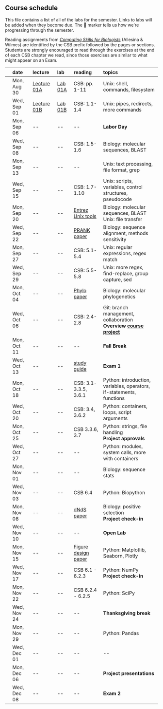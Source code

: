
## Course schedule

This file contains a list of all of the labs for the semester. Links to labs will be added when they become due. The :pig: marker tells us how we're progressing through the semester.

Reading assignments from [*Computing Skills for Biologists*](https://computingskillsforbiologists.com/) (Allesina & Wilmes) are identified by the CSB prefix followed by the pages or sections. Students are strongly encouraged to read through the exercises at the end of each CSB chapter we read, since those exercises are similar to what might appear on an Exam.

|         | date        | lecture | lab     | reading | topics |
| :-:     | :--         | :-      |   :-    | :--     | :--    |
|         | Mon, Aug 30 | <a href="https://github.com/WUSTL-Biol4220/home/raw/master/lectures/lect_01A.pdf">Lecture 01A</a>   | [Lab 01A](labs/lab_01A.md) | CSB: pp. 1-11   | Unix: shell, commands, filesystem  |
|         | Wed, Sep 01 | <a href="https://github.com/WUSTL-Biol4220/home/raw/master/lectures/lect_01B.pdf">Lecture 01B</a>   | [Lab 01B](labs/lab_01B.md) | CSB: 1.1-1.4    | Unix: pipes, redirects, more commands |
|         | Mon, Sep 06 | -- | -- | -- | **Labor Day** |
|         | Wed, Sep 08 | -- | -- | CSB: 1.5-1.6    | Biology: molecular sequences, BLAST |
|         | Mon, Sep 13 | -- | -- |  --             | Unix: text processing, file format, grep |
|         | Wed, Sep 15 | -- | -- | CSB: 1.7-1.10   | Unix: scripts, variables, control structures, pseudocode  | 
|         | Mon, Sep 20 | -- | -- | <a href="https://www.ncbi.nlm.nih.gov/books/NBK179288/">Entrez Unix tools</a> | Biology: molecular sequences, BLAST<br>Unix: file transfer |
|         | Wed, Sep 22 | -- | -- | <a href="https://github.com/WUSTL-Biol4220/home/raw/master/assets/papers/loytynoja_goldman_prank_2008_science.pdf">PRANK paper</a> | Biology: sequence alignment, methods sensitivity |
|         | Mon, Sep 27 | -- | -- | CSB: 5.1-5.4 | Unix: regular expressions, regex match |
|         | Wed, Sep 29 | -- | -- | CSB: 5.5-5.8 | Unix: more regex, find-replace, group capture, sed  |
|         | Mon, Oct 04 | -- | -- | <a href="https://github.com/WUSTL-Biol4220/home/raw/master/assets/papers/yang_rannala_2012_nature_reviews_genetics.pdf">Phylo paper</a> | Biology: molecular phylogenetics |
|         | Wed, Oct 06 | -- | -- | CSB: 2.4-2.8 | Git: branch management, collaboration<br>**Overview [course project](course_project.md)** | 
|         | Mon, Oct 11 | -- | -- | -- | **Fall Break** |
|         | Wed, Oct 13 | -- | -- |  <a href="https://github.com/WUSTL-Biol4220/home/raw/master/assets/notes/biol4220_exam1_study_guide.pdf">study guide</a>  | **Exam 1** |
|         | Mon, Oct 18 | -- | -- | CSB: 3.1-3.3.5, 3.6.1  | Python: introduction, variables, operators,<br>if-statements, functions |
|         | Wed, Oct 20 | -- | -- | CSB: 3.4, 3.6.2        | Python: containers, loops, script arguments |
|         | Mon, Oct 25 | -- | -- | CSB 3.3.6, 3.7         | Python: strings, file handling<br>**Project approvals**  |
|         | Wed, Oct 27 | -- | -- | --                     | Python: modules, system calls, more with containers |
|         | Mon, Nov 01 | -- | -- | --                     | Biology: sequence stats |
|         | Wed, Nov 03 | -- | -- | CSB 6.4                | Python: Biopython |
|         | Mon, Nov 08 | -- | -- | <a href="https://github.com/WUSTL-Biol4220/home/raw/master/assets/papers/yang_bielawski_2000_tree.pdf">dNdS paper</a> | Biology: positive selection<br>**Project check-in**   |
|         | Wed, Nov 10 | -- | -- | -- | **Open Lab** |
|         | Mon, Nov 15 | -- | -- | <a href="https://github.com/WUSTL-Biol4220/home/raw/master/assets/papers/rougier_et_al_2014_plos_comp_biol.pdf">Figure design paper</a> | Python: Matplotlib, Seaborn, Plotly|
|         | Wed, Nov 17 | -- | -- | CSB 6.1 - 6.2.3   | Python: NumPy <br>**Project check-in**   |
|         | Mon, Nov 22 | -- | -- | CSB 6.2.4 - 6.2.5 | Python: SciPy |
|         | Wed, Nov 24 | -- | -- | -- | **Thanksgiving break** |
|         | Mon, Nov 29 | -- | -- | -- | Python: Pandas  |
|         | Wed, Dec 01 | -- | -- | -- | --  |
|         | Mon, Dec 06 | -- | -- | -- | **Project presentations**  |
|         | Wed, Dec 08 | -- | -- | -- | **Exam 2**  |
